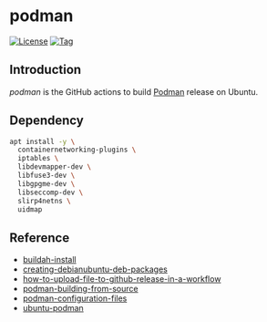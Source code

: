 # podman

[![License](https://img.shields.io/github/license/craftslab/podman.svg)](https://github.com/craftslab/podman/blob/main/LICENSE)
[![Tag](https://img.shields.io/github/tag/craftslab/podman.svg)](https://github.com/craftslab/podman/tags)



## Introduction

*podman* is the GitHub actions to build [Podman](https://github.com/containers/podman) release on Ubuntu.



## Dependency

```bash
apt install -y \
  containernetworking-plugins \
  iptables \
  libdevmapper-dev \
  libfuse3-dev \
  libgpgme-dev \
  libseccomp-dev \
  slirp4netns \
  uidmap
```



## Reference

- [buildah-install](https://github.com/containers/buildah/blob/main/install.md)
- [creating-debianubuntu-deb-packages](https://www.iodigital.com/en/history/intracto/creating-debianubuntu-deb-packages)
- [how-to-upload-file-to-github-release-in-a-workflow](https://michael-mckenna.com/how-to-upload-file-to-github-release-in-a-workflow/)
- [podman-building-from-source](https://podman.io/docs/installation#building-from-source)
- [podman-configuration-files](https://podman.io/docs/installation#configuration-files)
- [ubuntu-podman](https://packages.ubuntu.com/jammy/podman)
